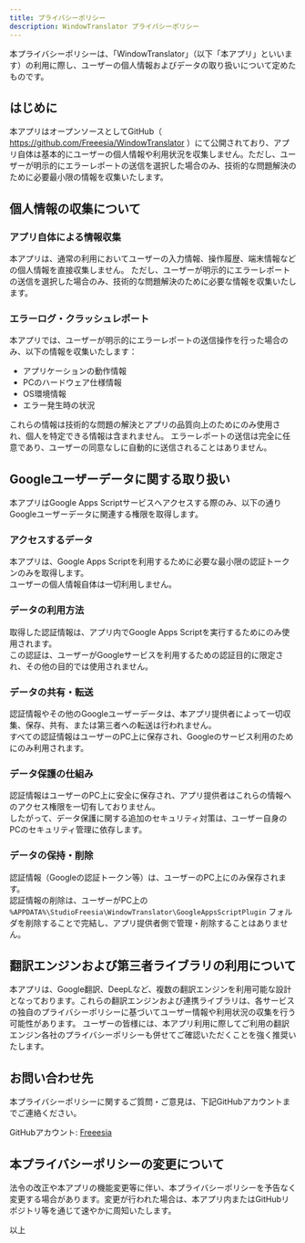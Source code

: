 ```yaml
---
title: プライバシーポリシー
description: WindowTranslator プライバシーポリシー
---
```


本プライバシーポリシーは、「WindowTranslator」（以下「本アプリ」といいます）の利用に際し、ユーザーの個人情報およびデータの取り扱いについて定めたものです。

## はじめに
本アプリはオープンソースとしてGitHub（ https://github.com/Freeesia/WindowTranslator ）にて公開されており、アプリ自体は基本的にユーザーの個人情報や利用状況を収集しません。ただし、ユーザーが明示的にエラーレポートの送信を選択した場合のみ、技術的な問題解決のために必要最小限の情報を収集いたします。

## 個人情報の収集について
### アプリ自体による情報収集
本アプリは、通常の利用においてユーザーの入力情報、操作履歴、端末情報などの個人情報を直接収集しません。
ただし、ユーザーが明示的にエラーレポートの送信を選択した場合のみ、技術的な問題解決のために必要な情報を収集いたします。

### エラーログ・クラッシュレポート
本アプリでは、ユーザーが明示的にエラーレポートの送信操作を行った場合のみ、以下の情報を収集いたします：

- アプリケーションの動作情報
- PCのハードウェア仕様情報
- OS環境情報
- エラー発生時の状況

これらの情報は技術的な問題の解決とアプリの品質向上のためにのみ使用され、個人を特定できる情報は含まれません。
エラーレポートの送信は完全に任意であり、ユーザーの同意なしに自動的に送信されることはありません。

## Googleユーザーデータに関する取り扱い
本アプリはGoogle Apps Scriptサービスへアクセスする際のみ、以下の通りGoogleユーザーデータに関連する権限を取得します。

### アクセスするデータ
本アプリは、Google Apps Scriptを利用するために必要な最小限の認証トークンのみを取得します。  
ユーザーの個人情報自体は一切利用しません。

### データの利用方法
取得した認証情報は、アプリ内でGoogle Apps Scriptを実行するためにのみ使用されます。  
この認証は、ユーザーがGoogleサービスを利用するための認証目的に限定され、その他の目的では使用されません。

### データの共有・転送
認証情報やその他のGoogleユーザーデータは、本アプリ提供者によって一切収集、保存、共有、または第三者への転送は行われません。  
すべての認証情報はユーザーのPC上に保存され、Googleのサービス利用のためにのみ利用されます。

### データ保護の仕組み
認証情報はユーザーのPC上に安全に保存され、アプリ提供者はこれらの情報へのアクセス権限を一切有しておりません。  
したがって、データ保護に関する追加のセキュリティ対策は、ユーザー自身のPCのセキュリティ管理に依存します。

### データの保持・削除
認証情報（Googleの認証トークン等）は、ユーザーのPC上にのみ保存されます。  
認証情報の削除は、ユーザーがPC上の `%APPDATA%\StudioFreesia\WindowTranslator\GoogleAppsScriptPlugin` フォルダを削除することで完結し、アプリ提供者側で管理・削除することはありません。

## 翻訳エンジンおよび第三者ライブラリの利用について
本アプリは、Google翻訳、DeepLなど、複数の翻訳エンジンを利用可能な設計となっております。これらの翻訳エンジンおよび連携ライブラリは、各サービスの独自のプライバシーポリシーに基づいてユーザー情報や利用状況の収集を行う可能性があります。
ユーザーの皆様には、本アプリ利用に際してご利用の翻訳エンジン各社のプライバシーポリシーも併せてご確認いただくことを強く推奨いたします。

## お問い合わせ先
本プライバシーポリシーに関するご質問・ご意見は、下記GitHubアカウントまでご連絡ください。

GitHubアカウント: [Freeesia](https://github.com/Freeesia)

## 本プライバシーポリシーの変更について
法令の改正や本アプリの機能変更等に伴い、本プライバシーポリシーを予告なく変更する場合があります。変更が行われた場合は、本アプリ内またはGitHubリポジトリ等を通じて速やかに周知いたします。

以上
